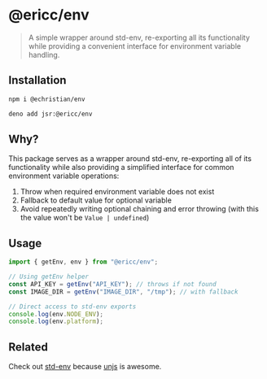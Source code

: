 # @ericc/env

> A simple wrapper around std-env, re-exporting all its functionality while providing a convenient interface for environment variable handling.

## Installation

```bash
npm i @echristian/env
```

```bash
deno add jsr:@ericc/env
```

## Why?

This package serves as a wrapper around std-env, re-exporting all of its functionality while also providing a simplified interface for common environment variable operations:

1. Throw when required environment variable does not exist
2. Fallback to default value for optional variable
3. Avoid repeatedly writing optional chaining and error throwing (with this the value won't be `Value | undefined`)

## Usage

```typescript
import { getEnv, env } from "@ericc/env";

// Using getEnv helper
const API_KEY = getEnv("API_KEY"); // throws if not found
const IMAGE_DIR = getEnv("IMAGE_DIR", "/tmp"); // with fallback

// Direct access to std-env exports
console.log(env.NODE_ENV);
console.log(env.platform);
```

## Related

Check out [std-env](https://github.com/unjs/std-env) because [unjs](https://github.com/unjs) is awesome.
